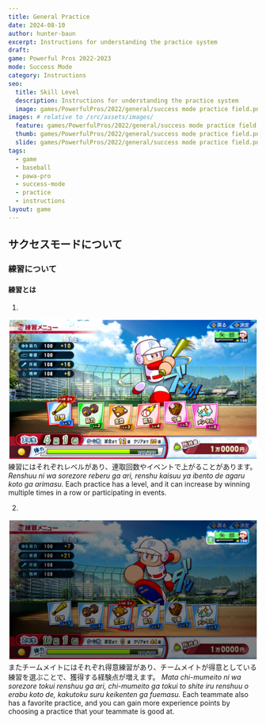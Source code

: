 ```yaml
---
title: General Practice
date: 2024-08-10
author: hunter-baun
excerpt: Instructions for understanding the practice system
draft: 
game: Powerful Pros 2022-2023
mode: Success Mode
category: Instructions
seo:
  title: Skill Level
  description: Instructions for understanding the practice system
  image: games/PowerfulPros/2022/general/success mode practice field.png
images: # relative to /src/assets/images/
  feature: games/PowerfulPros/2022/general/success mode practice field.png
  thumb: games/PowerfulPros/2022/general/success mode practice field.png
  slide: games/PowerfulPros/2022/general/success mode practice field.png
tags:
  - game
  - baseball
  - pawa-pro
  - success-mode
  - practice
  - instructions
layout: game
---
```

## サクセスモードについて

### 練習について

#### 練習とは

1.
![practice options with levels displayed in an overlay](</assets/images/games/PowerfulPros/2022/Success Mode/Instructions/Success Mode/Practice/General/1.png>)
練習にはそれぞれレベルがあり、連取回数やイベントで上がることがあります。
*Renshuu ni wa sorezore reberu ga ari, renshu kaisuu ya ibento de agaru koto ga arimasu.*
Each practice has a level, and it can increase by winning multiple times in a row or participating in events.

2.
![practice screen showing the teammates who will practice with you](</assets/images/games/PowerfulPros/2022/Success Mode/Instructions/Success Mode/Practice/General/2.png>)
またチームメイトにはそれぞれ得意練習があり、チームメイトが得意としている練習を選ぶことで、獲得する経験点が増えます。
*Mata chi-mumeito ni wa sorezore tokui renshuu ga ari, chi-mumeito ga tokui to shite iru renshuu o erabu koto de, kakutoku suru keikenten ga fuemasu.*
Each teammate also has a favorite practice, and you can gain more experience points by choosing a practice that your teammate is good at.
